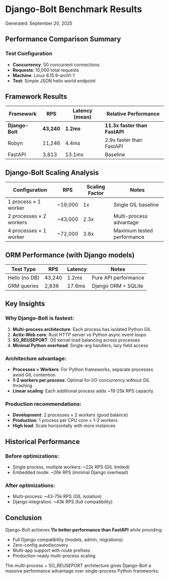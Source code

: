 # Django-Bolt Benchmark Results

Generated: September 20, 2025

## Performance Comparison Summary

### Test Configuration

- **Concurrency**: 50 concurrent connections
- **Requests**: 10,000 total requests
- **Machine**: Linux 6.15.9-arch1-1
- **Test**: Simple JSON hello world endpoint

## Framework Results

| Framework       | RPS        | Latency (mean) | Relative Performance          |
| --------------- | ---------- | -------------- | ----------------------------- |
| **Django-Bolt** | **43,240** | **1.2ms**      | **11.3x faster than FastAPI** |
| Robyn           | 11,246     | 4.4ms          | 2.9x faster than FastAPI      |
| FastAPI         | 3,813      | 13.1ms         | Baseline                      |

## Django-Bolt Scaling Analysis

| Configuration           | RPS     | Scaling Factor | Notes                      |
| ----------------------- | ------- | -------------- | -------------------------- |
| 1 process × 1 worker    | ~19,000 | 1x             | Single GIL baseline        |
| 2 processes × 2 workers | ~43,000 | 2.3x           | Multi-process advantage    |
| 4 processes × 1 worker  | ~72,000 | 3.8x           | Maximum tested performance |

## ORM Performance (with Django models)

| Test Type     | RPS    | Latency | Notes                |
| ------------- | ------ | ------- | -------------------- |
| Hello (no DB) | 43,240 | 1.2ms   | Pure API performance |
| ORM queries   | 2,836  | 17.6ms  | Django ORM + SQLite  |

## Key Insights

### Why Django-Bolt is fastest:

1. **Multi-process architecture**: Each process has isolated Python GIL
2. **Actix-Web core**: Rust HTTP server vs Python async event loops
3. **SO_REUSEPORT**: OS kernel load balancing across processes
4. **Minimal Python overhead**: Single-arg handlers, lazy field access

### Architecture advantage:

- **Processes > Workers**: For Python frameworks, separate processes avoid GIL contention
- **1-2 workers per process**: Optimal for I/O concurrency without GIL thrashing
- **Linear scaling**: Each additional process adds ~19-25k RPS capacity

### Production recommendations:

- **Development**: 2 processes × 2 workers (good balance)
- **Production**: 1 process per CPU core × 1-2 workers
- **High load**: Scale horizontally with more instances

## Historical Performance

### Before optimizations:

- Single process, multiple workers: ~22k RPS (GIL limited)
- Embedded mode: ~26k RPS (minimal Django overhead)

### After optimizations:

- Multi-process: ~43-75k RPS (GIL isolation)
- Django integration: ~43k RPS (full compatibility)

## Conclusion

Django-Bolt achieves **11x better performance than FastAPI** while providing:

- Full Django compatibility (models, admin, migrations)
- Zero-config autodiscovery
- Multi-app support with route prefixes
- Production-ready multi-process scaling

The multi-process + SO_REUSEPORT architecture gives Django-Bolt a massive performance advantage over single-process Python frameworks.
